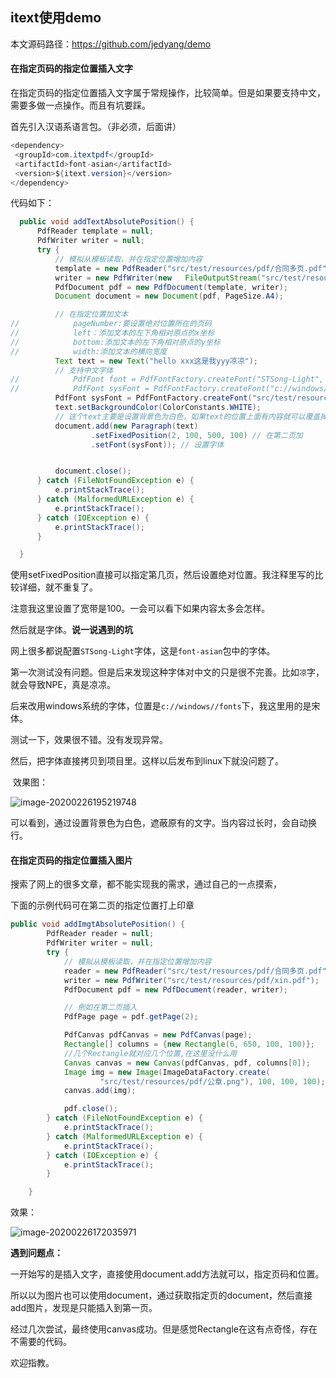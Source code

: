 ## itext使用demo
本文源码路径：https://github.com/jedyang/demo

#### 在指定页码的指定位置插入文字

​       在指定页码的指定位置插入文字属于常规操作，比较简单。但是如果要支持中文，需要多做一点操作。而且有坑要踩。

  首先引入汉语系语言包。（非必须，后面讲）

  ```java
<dependency>
   <groupId>com.itextpdf</groupId>
   <artifactId>font-asian</artifactId>
   <version>${itext.version}</version>
</dependency>
  ```

  代码如下：

  ```java
    public void addTextAbsolutePosition() {
        PdfReader template = null;
        PdfWriter writer = null;
        try {
            // 模拟从模板读取，并在指定位置增加内容
            template = new PdfReader("src/test/resources/pdf/合同多页.pdf");
            writer = new PdfWriter(new   FileOutputStream("src/test/resources/pdf/xin.pdf"));
            PdfDocument pdf = new PdfDocument(template, writer);
            Document document = new Document(pdf, PageSize.A4);

            // 在指定位置加文本
//            pageNumber:要设置绝对位置所在的页码
//            left：添加文本的左下角相对原点的x坐标
//            bottom:添加文本的左下角相对原点的y坐标
//            width:添加文本的横向宽度
            Text text = new Text("hello xxx这是我yyy凉凉");
            // 支持中文字体
//            PdfFont font = PdfFontFactory.createFont("STSong-Light", "UniGB-UCS2-H", false);
//            PdfFont sysFont = PdfFontFactory.createFont("c://windows//fonts//simsun.ttc,1", PdfEncodings.IDENTITY_H, false);
            PdfFont sysFont = PdfFontFactory.createFont("src/test/resources/pdf/simsun.ttc,1", PdfEncodings.IDENTITY_H, false);
            text.setBackgroundColor(ColorConstants.WHITE);
            // 这个text主要是设置背景色为白色，如果text的位置上面有内容就可以覆盖掉内容
            document.add(new Paragraph(text)
                    .setFixedPosition(2, 100, 500, 100) // 在第二页加
                    .setFont(sysFont)); // 设置字体


            document.close();
        } catch (FileNotFoundException e) {
            e.printStackTrace();
        } catch (MalformedURLException e) {
            e.printStackTrace();
        } catch (IOException e) {
            e.printStackTrace();
        }

    }
  ```

  使用setFixedPosition直接可以指定第几页，然后设置绝对位置。我注释里写的比较详细，就不重复了。

  注意我这里设置了宽带是100。一会可以看下如果内容太多会怎样。

  然后就是字体。**说一说遇到的坑**

  网上很多都说配置`STSong-Light`字体，这是`font-asian`包中的字体。

  第一次测试没有问题。但是后来发现这种字体对中文的只是很不完善。比如`凉`字，就会导致NPE，真是凉凉。

  后来改用windows系统的字体，位置是`c://windows//fonts`下，我这里用的是宋体。

  测试一下，效果很不错。没有发现异常。

  然后，把字体直接拷贝到项目里。这样以后发布到linux下就没问题了。

​	效果图：

  ![image-20200226195219748](D:\github\demo\src\test\java\com\example\demo\pdf\image-20200226195219748.png)

  可以看到，通过设置背景色为白色，遮蔽原有的文字。当内容过长时，会自动换行。





#### 在指定页码的指定位置插入图片

搜索了网上的很多文章，都不能实现我的需求，通过自己的一点摸索，

下面的示例代码可在第二页的指定位置打上印章

```java
public void addImgtAbsolutePosition() {
        PdfReader reader = null;
        PdfWriter writer = null;
        try {
            // 模拟从模板读取，并在指定位置增加内容
            reader = new PdfReader("src/test/resources/pdf/合同多页.pdf");
            writer = new PdfWriter("src/test/resources/pdf/xin.pdf");
            PdfDocument pdf = new PdfDocument(reader, writer);

            // 例如在第二页插入
            PdfPage page = pdf.getPage(2);

            PdfCanvas pdfCanvas = new PdfCanvas(page);
            Rectangle[] columns = {new Rectangle(6, 650, 100, 100)};
            //几个Rectangle就对应几个位置,在这里没什么用
            Canvas canvas = new Canvas(pdfCanvas, pdf, columns[0]);
            Image img = new Image(ImageDataFactory.create(
                    "src/test/resources/pdf/公章.png"), 100, 100, 100);
            canvas.add(img);

            pdf.close();
        } catch (FileNotFoundException e) {
            e.printStackTrace();
        } catch (MalformedURLException e) {
            e.printStackTrace();
        } catch (IOException e) {
            e.printStackTrace();
        }

    }
```

效果：

![image-20200226172035971](D:\github\demo\src\test\java\com\example\demo\pdf\image-20200226172035971.png)

**遇到问题点：**

一开始写的是插入文字，直接使用document.add方法就可以，指定页码和位置。

所以以为图片也可以使用document，通过获取指定页的document，然后直接add图片，发现是只能插入到第一页。

经过几次尝试，最终使用canvas成功。但是感觉Rectangle在这有点奇怪，存在不需要的代码。

欢迎指教。

